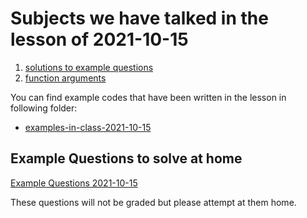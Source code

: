 # Subjects we have talked in the lesson of 2021-10-15

1. [solutions to example questions](examples-in-class-2021-10-15)
2. [function arguments](../course-content/function-arguments.md)





You can find example codes that have been written in the lesson in following folder:
 - [examples-in-class-2021-10-15](examples-in-class-2021-10-15)


## Example Questions to solve at home

[Example Questions 2021-10-15](homeworks/Example-Question-2021-10-15.md)

These questions will not be graded but please attempt at them home.
